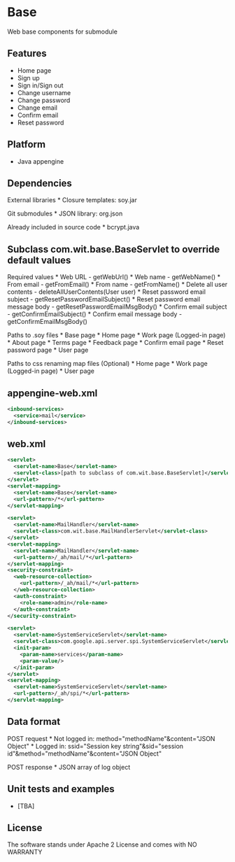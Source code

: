 # Base

Web base components for submodule

## Features
  * Home page
  * Sign up
  * Sign in/Sign out
  * Change username
  * Change password
  * Change email
  * Confirm email
  * Reset password

## Platform
  * Java appengine

## Dependencies

   External libraries
     * Closure templates: soy.jar

   Git submodules
     * JSON library: org.json

   Already included in source code
     * bcrypt.java

## Subclass com.wit.base.BaseServlet to override default values

   Required values
     * Web URL - getWebUrl()
     * Web name - getWebName()
     * From email - getFromEmail()
     * From name - getFromName()
     * Delete all user contents - deleteAllUserContents(User user)
     * Reset password email subject - getResetPasswordEmailSubject()
     * Reset password email message body - getResetPasswordEmailMsgBody()
     * Confirm email subject - getConfirmEmailSubject()
     * Confirm email message body - getConfirmEmailMsgBody()

   Paths to .soy files
     * Base page
     * Home page
     * Work page (Logged-in page)
     * About page
     * Terms page
     * Feedback page
     * Confirm email page
     * Reset password page
     * User page

   Paths to css renaming map files (Optional)
     * Home page
     * Work page (Logged-in page)
     * User page   

## appengine-web.xml
  ```xml
  <inbound-services>
    <service>mail</service>
  </inbound-services>
  ```

## web.xml
  ```xml
  <servlet>
    <servlet-name>Base</servlet-name>
    <servlet-class>[path to subclass of com.wit.base.BaseServlet]</servlet-class>
  </servlet>
  <servlet-mapping>
    <servlet-name>Base</servlet-name>
    <url-pattern>/*</url-pattern>
  </servlet-mapping>

  <servlet>
    <servlet-name>MailHandler</servlet-name>
    <servlet-class>com.wit.base.MailHandlerServlet</servlet-class>
  </servlet>
  <servlet-mapping>
    <servlet-name>MailHandler</servlet-name>
    <url-pattern>/_ah/mail/*</url-pattern>
  </servlet-mapping>
  <security-constraint>
    <web-resource-collection>
      <url-pattern>/_ah/mail/*</url-pattern>
    </web-resource-collection>
    <auth-constraint>
      <role-name>admin</role-name>
    </auth-constraint>
  </security-constraint>
  
  <servlet>
    <servlet-name>SystemServiceServlet</servlet-name>
    <servlet-class>com.google.api.server.spi.SystemServiceServlet</servlet-class>
    <init-param>
      <param-name>services</param-name>
      <param-value/>
    </init-param>
  </servlet>
  <servlet-mapping>
    <servlet-name>SystemServiceServlet</servlet-name>
    <url-pattern>/_ah/spi/*</url-pattern>
  </servlet-mapping>
  ```

## Data format

  POST request
    * Not logged in: method="methodName"&content="JSON Object"
    * Logged in: ssid="Session key string"&sid="session id"&method="methodName"&content="JSON Object"

  POST response
    * JSON array of log object

## Unit tests and examples
  * [TBA]

## License

The software stands under Apache 2 License and comes with NO WARRANTY
